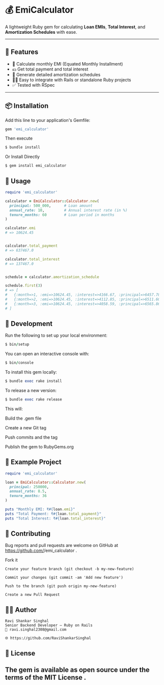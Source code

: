# 💰 EmiCalculator

A lightweight Ruby gem for calculating **Loan EMIs**, **Total Interest**, and **Amortization Schedules** with ease.

---

## 🚀 Features

- 🧮 Calculate monthly EMI (Equated Monthly Installment)
- 💵 Get total payment and total interest
- 📅 Generate detailed amortization schedules
- 🧑‍💻 Easy to integrate with Rails or standalone Ruby projects
- ✅ Tested with RSpec

---

## 📦 Installation

Add this line to your application's Gemfile:

```ruby
gem 'emi_calculator'
```
Then execute
```ruby
$ bundle install
```

Or Install Directly
```ruby
$ gem install emi_calculator
```
## 🧮 Usage
```ruby
require 'emi_calculator'

calculator = EmiCalculator::Calculator.new(
  principal: 500_000,      # Loan amount
  annual_rate: 10,         # Annual interest rate (in %)
  tenure_months: 60        # Loan period in months
)

calculator.emi
# => 10624.45


calculator.total_payment
# => 637467.0

calculator.total_interest
# => 137467.0


schedule = calculator.amortization_schedule

schedule.first(3)
# => [
#   {:month=>1, :emi=>10624.45, :interest=>4166.67, :principal=>6457.78, :balance=>493542.22},
#   {:month=>2, :emi=>10624.45, :interest=>4112.85, :principal=>6511.60, :balance=>487030.62},
#   {:month=>3, :emi=>10624.45, :interest=>4058.59, :principal=>6565.86, :balance=>480464.76}
# ]

```

## 🧰 Development

Run the following to set up your local environment:
```ruby
$ bin/setup
```

You can open an interactive console with:
```ruby
$ bin/console
```

To install this gem locally:
```ruby
$ bundle exec rake install
```

To release a new version:
```ruby
$ bundle exec rake release
```

This will:

Build the .gem file

Create a new Git tag

Push commits and the tag

Publish the gem to RubyGems.org

## 📘 Example Project
```ruby
require 'emi_calculator'

loan = EmiCalculator::Calculator.new(
  principal: 250000,
  annual_rate: 8.5,
  tenure_months: 36
)

puts "Monthly EMI: ₹#{loan.emi}"
puts "Total Payment: ₹#{loan.total_payment}"
puts "Total Interest: ₹#{loan.total_interest}"
```
## 🤝 Contributing

Bug reports and pull requests are welcome on GitHub at https://github.com/<your-username>/emi_calculator
.

Fork it
```
Create your feature branch (git checkout -b my-new-feature)

Commit your changes (git commit -am 'Add new feature')

Push to the branch (git push origin my-new-feature)

Create a new Pull Request
```
## 🧑‍💼 Author
```
Ravi Shankar Singhal
Senior Backend Developer — Ruby on Rails
📧 ravi.singhal2308@gmail.com

🌐 https://github.com/RaviShankarSinghal
```
## 🪪 License

The gem is available as open source under the terms of the MIT License
.
---
